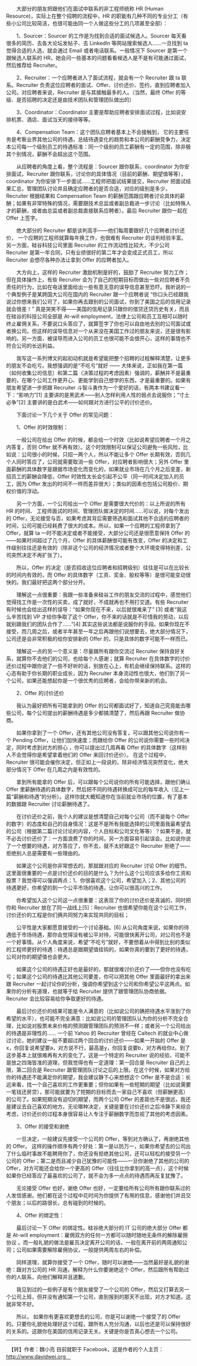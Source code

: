 　　大部分的朋友把跟他们在面试中联系的非工程师统称 HR (Human Resource)，实际上在整个招聘的流程中，HR 的职能有几种不同的专业分工（有些小公司比较简洁，也很可能由同一个人做这些分工的几项甚至全部）：

　　1、Sourcer：Sourcer 的工作是为找到合适的面试候选人。Sourcer 每天看很多的简历、去各大论坛发帖子、去 LinkedIn 等网站搜索候选人……一旦找到 ta 觉得合适的人选，就会通过 Email 或者电话联系。一般情况下 Sourcer 是第一个跟候选人联系的 HR，她会问一些基本的问题看看候选人是不是有可能通过面试，然后推荐给 Recruiter。 

　　2、Recruiter：一个应聘者进入了面试流程，就会有一个 Recruiter 跟 ta 联系。Recruiter 负责这位应聘者的面试、Offer、讨价还价、签约，直到应聘者加入公司。对应聘者来说，Recruiter 是与其接触最多的人。（当然，最终 Offer 的等级、是否招聘的决定还是由技术团队和管理团队做出的）

　　3、Coordinator：Coordinator 主要是帮助应聘者安排面试过程，比如说安排机票、酒店、面试当天的接待等等。

　　4、Compensation Team：这个团队应聘者基本上不会接触到， 它的主要任务是考察业界其他公司的待遇，总结待遇变化的趋势和本公司的薪酬竞争力，决定本公司每一个级别员工的待遇标准：同一个级别的员工薪酬有一定的范围，除非极其个别情况，薪酬不会超出这个范围。

　　从应聘者的角度上看，整个流程是：Sourcer 跟你联系，coordinator 为你安排面试，Recruiter 跟你联系，讨论你的具体情况（目前的薪酬、期望值等等），coordinator 为你安排下一步面试……工程师把面试结果提交，Recruiter 把面试结果汇总，管理团队讨论并且确定应聘者的是否合适，对应的级别是多少，Recruiter 根据结果和 Compensation Team 的薪酬范围跟应聘者讨论具体的薪酬；如果有非常特殊的情况，需要跟技术总监或者副总裁进一步讨论（比如特殊人才的薪酬，或者由总监或者副总裁直接联系应聘者）。最后 Recruiter 跟你一起在 Offer 上签字。

　　绝大部分的 Recruiter 都是谈判高手——他们每周要跟好几个应聘者讨价还价， 一个应聘的工程师就算每年换工作，也很难有 Recruiter 的谈判经验丰富。另一方面，硅谷科技公司里面 Recruiter 的工作流动性比较大，不少公司 Recruiter 是第一年合同，只有业绩很好的第二年才会变成正式员工，所以 Recruiter 会想尽各种办法让拿到 Offer 的应聘者加入。

　　大方向上，这样的 Recruiter 激励机制是好的，鼓励了 Recruiter 努力工作；但在具体操作上，有些 Recruiter 会为了自己的短期目标而做出一些对应聘者不负责任的行为，比如在电话里面给出一些有意无意的误导信息甚至恐吓。我听说的一个典型例子是某跨国大公司在国内的 Recruiter 跟一个应聘者说 “你口头已经跟我说过你想来我们公司了，如果你再去跟别的公司面试，你到了美国之后的信用记录就会很差！” 真是哭笑不得——美国的信用记录只跟你的借贷还贷历史有关，而且在硅谷的科技公司全部是 At-will employment，法律上公司和员工互相可以随时终止雇佣关系，不要说口头答应了，就算签字了你也可以自由地去别的公司面试或者换公司。但这样的误导信息对一个从来没在美国工作过的朋友来说，还是很有影响的。另一方面，被误导而进入公司的员工也很可能不会很开心，这样的事情也不符合公司的长远利益。

　　我写这一系列博文的起初动机就是希望能把整个招聘的过程解释清楚，让更多的朋友不会吃亏。我想强调的是“不吃亏”就好 —— 大体来说，正如我在第一篇（如何收集公司信息）和第二篇（决策过程的考虑因素）强调的，薪酬并不是最重要的，在哪个公司工作更开心、更能学到自己想学的东西，才是最重要的。如果有朋友希望进一步把跟 Recruiter 斗智斗勇作为一个爱好的话，有两本书建议看一下：“影响力”[1] 主要讲的是黑武术——别人怎样利用人性的弱点去说服你；“寸土必争”[2] 主要讲的是白武术——如何跟对方进行公平的讨价还价。

　　下面讨论一下几个关于 Offer 的常见问题：

　　1、Offer 的时效限制：

　　一般公司在给出 Offer 的时候，都会给一个时效（比如说希望应聘者一个月之内答复，否则 Offer 就不再有效）。这个时效限制可以保证公司避免一些风险，比如说：公司很小的时候，只招一两个人，所以不能让多个 Offer 长期有效，否则几个人同时答应了，公司就需要取消一些 Offer，对应聘者影响很大；另外 Offer 里面薪酬的具体数字是跟据市场变化而变化的，如果就业市场在几个月之后变差，新招员工的薪酬会降低，Offer 时效性太长会引起不公平（同一时间决定加入的员工，因为 Offer 发出的时间不一样而差异很大）；类似的因素也包括公司股价、期权价值的浮动。

　　另一个方面，一个公司给出一个 Offer 是需要很大代价的：以上所说的所有 HR 的时间、 工程师面试的时间、管理团队做决定的时间……可以说，对每个发出的 Offer，无论接受与否，如果考虑其背后需要筛选和面试其他不合适的应聘者的时间，公司可能已经耗费了很大的成本。所以，如果一个应聘的工程师拿到了 Offer，就算 ta 一时不能决定或者不能接受，大部分公司还是很愿意保持 Offer 的——如果时间超过了几个月，Offer 的具体薪酬很可能有改变，Offer 的决定和工作级别往往还是有效的（除非这个公司的经济情况或者整个大环境变得特别差，公司突然决定不再扩张了）。

　　所以，Offer 的决定（是否招收这位应聘者和招聘级别）往往是可以在比较长的时间内有效的，而 Offer 的具体数字（工资、奖金、股权等等）是很可能变动很快的。我们最好把这两个部分分开。

　　理解这一点很重要：我跟一些准备来硅谷工作的朋友交流的过程中，感觉他们觉得找工作是一次性的买卖，成了就好，不成就再也不用打交道。有些 Recruiter 有时候也会给出这样的误导：“如果你现在不来，以后就很难来了” [3] 或者“我这么辛苦找到 VP 才给你争取了这个 Offer，你不来的话就是不珍惜我的劳动，以后就别跟我们的团队合作了……”[4] 其实这些说法都是说服你的手段。如果你现在不接受，而几周之后，或者半年甚至一年之后再跟他们说想要去，绝大部分情况下，公司还是会非常积极的给你安排新的 Offer 的，只是具体的数字可能不一样而已。

　　理解这一点的另一个意义是：尽量跟所有跟你交流过 Recruiter 保持良好关系，就算你不去他们的公司，也给每个人感谢；就算 Recruiter 在具体数字的讨价还价过程中跟你说了一些不好听的话，别放在心上，有机会继续保持联系。这样的心态有助于你长期的职业成长，因为 Recruiter 本身流动性也很大，他们到了另一个公司，如果还能想起你是一个很优秀的应聘者，会给你带来新的机会。

　　2、Offer 的讨价还价

　　我认为最好把所有可能拿到的 Offer 的公司都面试好了，知道自己究竟能去哪些公司，每个公司提出的薪酬待遇是多少都搞清楚了，然后再跟 Recruiter 做协商。

　　如果你拿到了一个 Offer，还有其他公司没有答复，可以跟其他公司说你有一个 Pending Offer，让他们加快速度；而跟给你 Offer 的公司说你需要一些时间决定，同时考虑到对方的担心 ，你可以提出过几周再看 Offer 的具体数字（这样别人不会觉得你是希望拿着他们的 Offer 来回讨价还价）。 在这个过程中，Recruiter 很可能会催你决定，但正如上一段说的，除非经济情况突然变化，绝大部分情况下 Offer 在几周之内是有效性的。

　　拿到所有能拿的 Offer 后，可以跟每个公司说你的所有可能选择，跟他们确认 Offer 里薪酬待遇的具体数字，然后把不同的待遇转换成可比的每年收入（见上一篇“薪酬和待遇”的分析）。这样你就大概知道你在当前就业市场的位置，有了基本的数据跟 Recruiter 讨论薪酬待遇了。

　　在讨价还价之前，我个人的建议是想清楚自己对每个公司（而不是每个 Offer 的数字）的态度和自己的自身情况：这是不是所有我能选择的公司里面我最希望去的公司（根据第二篇讨论讨论的内容，个人目标和公司文化等等）？如果不是，就不必去讨价还价了：一方面浪费了你的时间，另一方面容易引起误会。比如说你说了一个想要的待遇，对方答应了，你不去，就不太好跟这个 Recruiter 拒绝了——拒绝别人总是需要有一些理由的。

　　如果这个公司是你非常想去的，那就跟对应的 Recruiter 讨论 Offer 的细节。这里面很重要的一点是讨价还价的目的是什么？为什么这个公司应该多给你工资和股票？我觉得可以强调两点：1、你很喜欢这个公司，希望加入；2、其他公司的待遇更好，你希望的到一个公平市场的待遇，让你可以很高兴的工作。

　　你希望加入这个公司这一点很重要：这表现了你的讨价还价是真诚的，同时把你和 Recruiter 放在了同一战线上[5]：Recruiter 也很希望你能在这个公司工作，讨价还价的工程是你们俩共同努力来实现共同的目标；

　　公平性是大家都愿意接受的一个讨论基础。[6] 从公司角度来说，如果你的待遇低于市场待遇，那你会觉得没有被公平对待，可能很快离开公司，对公司也不是一个好事情。从个人角度来说，希望“不吃亏”就好，不要想着从中得到比别的类似的工程师更好的待遇：待遇总是跟期望值挂钩的，如果你真的要到了更好的待遇，公司对你的期望值也会更大。

　　如果这个公司的待遇正好也是最好的，那就很难讨价还价了——但你也没有吃亏；如果这个公司的待遇比其他公司要差，你可以把其他 Offer 里面最好的拿出来跟 Recruiter 一起讨论你的分析，强调你希望到这个公司和你希望公平这两点。如果你的分析有道理，也就等于给 Recruiter 提供了跟管理团队协商依据。Recruiter 会比较容易给你争取更好的待遇。

　　最后讨价还价的结果可能是令人满意的（比如说公司的确把待遇水平涨到了你希望的水平），也可能不完全满意：比如说公司的管理团队认为你的分析不完全合理，比如说对股票未来价格的预测跟管理团队的预测不一样；或者另一个公司给出的待遇是非理性的…… 一个前 Yahoo 的 Recruiter 曾经在 Caltech 的就业中心做过讨论，她的建议一般不要超过两个回合的讨价还价——如果一开始的 Offer 是x，你回复说希望要a，对方说不行，最高是y，你回复说要b，对方再给你z。到了这步基本上就很难再有大的变化了。这是一个特定的 Recruiter 说的经验，可能不是放之四海皆准的道理，但我觉得也有一定道理：第一回合是 Recruiter 自己的上限，第二回合是 Recruiter 跟管理团队讨论之后的上限。在这个时候，如果对方给你的待遇还不能满足你的期望，我会建议静下心来想想这个 Offer 是不是合适：长远来看，找一个自己喜欢的工作更重要；但你如果有一些短期的期望（比如说需要一笔钱还房贷），那可能就要为了短期的目标而去一家自己不喜欢（但薪酬更高）的公司了。如果短期没有迫切的期望，而两个公司 Offer 的差距也不是很远，我还是建议去自己喜欢的地方。无论哪种决定，关键是要在讨价还价之后冷静下来综合考虑，讨价还价的过程本身很容易让人专注于薪酬数字而忽视了其他的考虑因素。

　　3、Offer 的接受和谢绝

　　一旦决定，一般建议先接受一个公司的 Offer，等到对方确认了，再谢绝其他的 Offer。 这样的操作顺序有两个好处：第一是以防万一，如果你希望去的公司出了什么临时事故不能聘用你了，你还没有拒绝其他公司，还可以轻松的接受另一个公司的 Offer；第二是而且减少自己犹豫的可能性——一旦你谢绝了其他的公司的 Offer，对方可能还会给你一个更高的 Offer（往往比你拿到的高一点），这个时候如果你已经答应了最喜欢的公司了，就不会为多一点点的待遇而再反复犹豫了。

　　无论接受 Offer 也好，谢绝 Offer 也好，一定要给所有公司所有跟你联系过的人发信感谢。他们都在这个过程中花时间为你提供了有用的信息，感谢他们并且交个朋友；以后的路很长，总有碰到的时候的。

　　4、Offer 的绑定性：

　　最后讨论一下 Offer 的绑定性。硅谷绝大部分的 IT 公司的绝大部分 Offer 都是 At-will employment：雇佣双方的任何一方都可以随时随地无条件的解除雇佣协议 。而一般礼貌的做法是雇员决定离开公司的话，一般在离开前的两周通知公司；公司如果需要解除雇佣协议，一般提供两周左右的补偿。

　　同样道理，就算你接受了一个 Offer，随时可以谢绝——当然最好是礼貌的谢绝：跟对方公司的 HR 沟通，解释为什么你要谢绝这个 Offer，然后跟所有帮助过你的人联系，向他们解释并且道歉。

　　我见到过的一些例子是有个朋友接受了一个公司的 Offer，然后又打算去另一个公司上班，但并没有通知第一个公司，直到报到的那天不出现，对方才知道。这就非常不好。

　　所以， 如果你有更喜欢更想去的公司，你是可以谢绝一个接受了的 Offer 的。只要你礼貌地处理好这个过程，跟所有人充分沟通，以后也还是可以保持很好的关系的。这跟你在美国的信用记录无关。关键是你是否真心想去一个公司。
  
----
　【转】作者：魏小亮 目前就职于 Facebook，这是作者的个人主页：http://www.davidwei.org　
